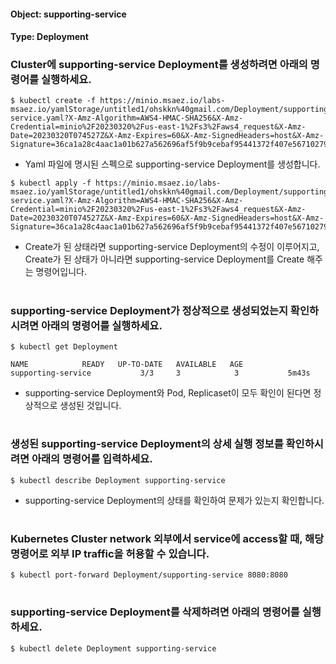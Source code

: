 
#### Object: supporting-service
#### Type: Deployment

### Cluster에 supporting-service Deployment를 생성하려면 아래의 명령어를 실행하세요.

```
$ kubectl create -f https://minio.msaez.io/labs-msaez.io/yamlStorage/untitled1/ohskkn%40gmail.com/Deployment/supporting-service.yaml?X-Amz-Algorithm=AWS4-HMAC-SHA256&X-Amz-Credential=minio%2F20230320%2Fus-east-1%2Fs3%2Faws4_request&X-Amz-Date=20230320T074527Z&X-Amz-Expires=60&X-Amz-SignedHeaders=host&X-Amz-Signature=36ca1a28c4aac1a01b627a562696af5f9b9cebaf95441372f407e56710279bf8
```
- Yaml 파일에 명시된 스펙으로 supporting-service Deployment를 생성합니다.

```
$ kubectl apply -f https://minio.msaez.io/labs-msaez.io/yamlStorage/untitled1/ohskkn%40gmail.com/Deployment/supporting-service.yaml?X-Amz-Algorithm=AWS4-HMAC-SHA256&X-Amz-Credential=minio%2F20230320%2Fus-east-1%2Fs3%2Faws4_request&X-Amz-Date=20230320T074527Z&X-Amz-Expires=60&X-Amz-SignedHeaders=host&X-Amz-Signature=36ca1a28c4aac1a01b627a562696af5f9b9cebaf95441372f407e56710279bf8
```
- Create가 된 상태라면 supporting-service Deployment의 수정이 이루어지고, Create가 된 상태가 아니라면 supporting-service Deployment를 Create 해주는 명령어입니다.  
#

### supporting-service Deployment가 정상적으로 생성되었는지 확인하시려면 아래의 명령어를 실행하세요.

```
$ kubectl get Deployment

NAME            READY   UP-TO-DATE   AVAILABLE   AGE
supporting-service           3/3     3            3           5m43s

```
- supporting-service Deployment와 Pod, Replicaset이 모두 확인이 된다면 정상적으로 생성된 것입니다.
#

### 생성된 supporting-service Deployment의 상세 실행 정보를 확인하시려면 아래의 명령어를 입력하세요.

```
$ kubectl describe Deployment supporting-service
```
- supporting-service Deployment의 상태를 확인하여 문제가 있는지 확인합니다. 
#

### Kubernetes Cluster network 외부에서 service에 access할 때, 해당 명령어로 외부 IP traffic을 허용할 수 있습니다.

```
$ kubectl port-forward Deployment/supporting-service 8080:8080
```
#

### supporting-service Deployment를 삭제하려면 아래의 명령어를 실행하세요.

```
$ kubectl delete Deployment supporting-service
```
#

